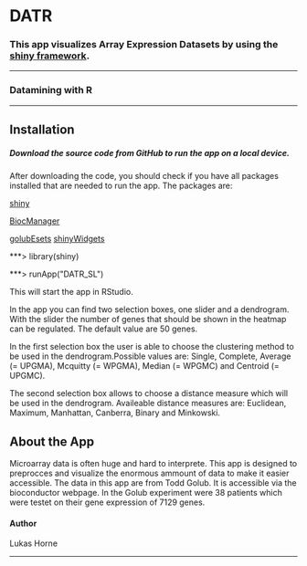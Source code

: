 # DATR

### This app visualizes Array Expression Datasets by using the [shiny framework](https://shiny.rstudio.com).

---

### Datamining with R

---


## Installation


##### Download the source code from GitHub to run the app on a local device.


After downloading the code, you should check if you have all packages installed that are needed to run the app.
The packages are:

[shiny](https://shiny.rstudio.com/tutorial/written-tutorial/lesson1/)

[BiocManager](https://www.bioconductor.org/install/)

[golubEsets](http://bioconductor.org/packages/release/data/experiment/html/golubEsets.html)
[shinyWidgets](https://cran.r-project.org/web/packages/shinyWidgets/index.html)




***> library(shiny)

***> runApp("DATR_SL")
 

This will start the app in RStudio.




In the app you can find two selection boxes, one slider and a dendrogram. 
With the slider the number of genes that should be shown in the heatmap can be regulated.
The default value are 50 genes.

In the first selection box the user is able to choose the clustering method to be used in the dendrogram.Possible values are: Single, Complete, Average (= UPGMA), Mcquitty (= WPGMA), Median (= WPGMC) and Centroid (= UPGMC).

The second selection box allows to choose a distance measure which will be used in the dendrogram. Availeable distance measures are: Euclidean, Maximum, Manhattan, Canberra, Binary and Minkowski.


## About the App

Microarray data is often huge and hard to interprete. This app is designed to preprocces and visualize the enormous ammount of data to make it easier accessible.
The data in this app are from Todd Golub. It is accessible via the bioconductor webpage. In the Golub experiment were 38 patients which were testet on their gene expression of 7129 genes. 

#### Author
Lukas Horne

---


